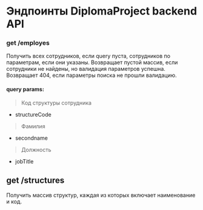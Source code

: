 # Эндпоинты DiplomaProject backend API


### get /employes

Получить всех сотрудников, если query пуста, сотрудников по параметрам, если они указаны.
Возвращает пустой массив, если сотрудники не найдены, но валидация параметров успешна.
Возвращает 404, если параметры поиска не прошли валидацию.

#### query params:

>Код структуры сотрудника
- structureCode 
>Фамилия
- secondname
>Должность
- jobTitle


## get /structures

Получить массив структур, каждая из которых включает наименование и код.